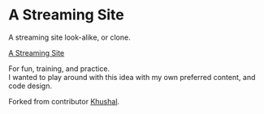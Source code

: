# A Streaming Site

A streaming site look-alike, or clone. 

<a href="https://astreamingsite.pages.dev">A Streaming Site</a>

For fun, training, and practice. </br>
I wanted to play around with this idea with my own preferred content, and code design.

Forked from contributor <a href="https://github.com/khushal2891/Netflix-Clone">Khushal</a>.


